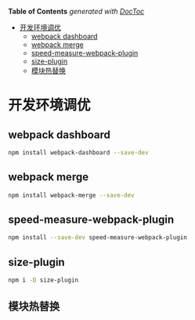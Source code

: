 <!-- START doctoc generated TOC please keep comment here to allow auto update -->
<!-- DON'T EDIT THIS SECTION, INSTEAD RE-RUN doctoc TO UPDATE -->
**Table of Contents**  *generated with [DocToc](https://github.com/thlorenz/doctoc)*

- [开发环境调优](#%E5%BC%80%E5%8F%91%E7%8E%AF%E5%A2%83%E8%B0%83%E4%BC%98)
  - [webpack dashboard](#webpack-dashboard)
  - [webpack merge](#webpack-merge)
  - [speed-measure-webpack-plugin](#speed-measure-webpack-plugin)
  - [size-plugin](#size-plugin)
  - [模块热替换](#%E6%A8%A1%E5%9D%97%E7%83%AD%E6%9B%BF%E6%8D%A2)

<!-- END doctoc generated TOC please keep comment here to allow auto update -->

# 开发环境调优

## webpack dashboard

```bash
npm install webpack-dashboard --save-dev
```

## webpack merge

```bash
npm install webpack-merge --save-dev
```

## speed-measure-webpack-plugin

```bash
npm install --save-dev speed-measure-webpack-plugin
```

## size-plugin

```bash
npm i -D size-plugin
```

## 模块热替换
